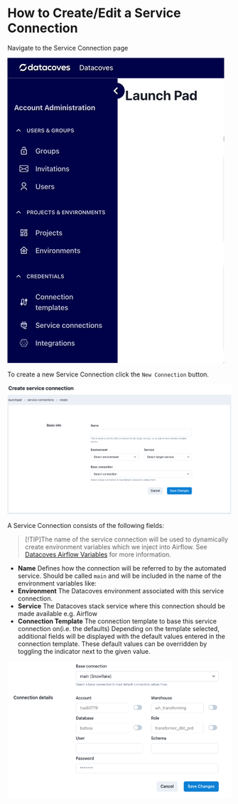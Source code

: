 # How to Create/Edit a Service Connection

Navigate to the Service Connection page

![Service Connection](./assets/menu_service_connection.gif)

To create a new Service Connection click the `New Connection` button.

![Service Connection Create or Edit Page](./assets/serviceconnection_editnew_page.png)

A Service Connection consists of the following fields:

>[!TIP]The name of the service connection will be used to dynamically create environment variables which we inject into Airflow. See [Datacoves Airflow Variables](reference/admin-menu/service_connections.md#datacoves-airflow-variables) for more information. 
- **Name** Defines how the connection will be referred to by the automated service. Should be called `main` and will be included in the name of the environment variables like: 
- **Environment** The Datacoves environment associated with this service connection.
- **Service** The Datacoves stack service where this connection should be made available e.g. Airflow
- **Connection Template** The connection template to base this service connection on(i.e. the defaults)
  Depending on the template selected, additional fields will be displayed with the default values entered in the connection template. These default values can be overridden by toggling the indicator next to the given value.

![Service Connection Connection Details](./assets/serviceconnection_editnew_details.png)
